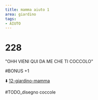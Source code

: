 ```yaml
---
title: mamma aiuto 1
area: giardino
tags:
- AIUTO
---
```

# 228
"OHH VIENI QUI DA ME CHE TI COCCOLO"

#BONUS +1

⬇️ [12-giardino-mamma](12-giardino-mamma.md) 

#TODO_disegno coccole